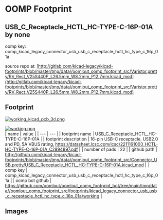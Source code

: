 # OOMP Footprint  
## USB_C_Receptacle_HCTL_HC-TYPE-C-16P-01A  by none  
  
oomp key: oomp_kicad_legacy_connector_usb_usb_c_receptacle_hctl_hc_type_c_16p_01a  
  
source repo at: [http://gitlab.com/kicad-legacy/kicad-footprints/blob/master/tmp/data//oomlout_oomp_footprint_src/Varistor.pretty/RV_Rect_V25S440P_L26.5mm_W8.2mm_P12.7mm.kicad_mod](http://gitlab.com/kicad-legacy/kicad-footprints/blob/master/tmp/data//oomlout_oomp_footprint_src/Varistor.pretty/RV_Rect_V25S440P_L26.5mm_W8.2mm_P12.7mm.kicad_mod)  
## Footprint  
  
[![working_kicad_pcb_3d.png](working_kicad_pcb_3d_600.png)](working_kicad_pcb_3d.png)  
  
[![working.png](working_600.png)](working.png)  
| name | value | 
| --- | --- | 
| footprint name | USB_C_Receptacle_HCTL_HC-TYPE-C-16P-01A | 
| footprint description | 16-pin USB-C receptacle, USB2.0 and PD, 5A VBUS rating, https://datasheet.lcsc.com/lcsc/2211161000_HCTL-HC-TYPE-C-16P-01A_C2894897.pdf | 
| number of pads | 22 | 
| github path | http://github.com/kicad-legacy/kicad-footprints/blob/master/tmp/data//oomlout_oomp_footprint_src/Connector_USB.pretty/USB_C_Receptacle_HCTL_HC-TYPE-C-16P-01A.kicad_mod | 
| oomp key | oomp_kicad_legacy_connector_usb_usb_c_receptacle_hctl_hc_type_c_16p_01a | 
| oomp bot github | https://github.com/oomlout/oomlout_oomp_footprint_bot/tree/main/tmp/data//oomlout_oomp_footprint_src/footprints/kicad_legacy_connector_usb_usb_c_receptacle_hctl_hc_type_c_16p_01a/working | 
## Images  
